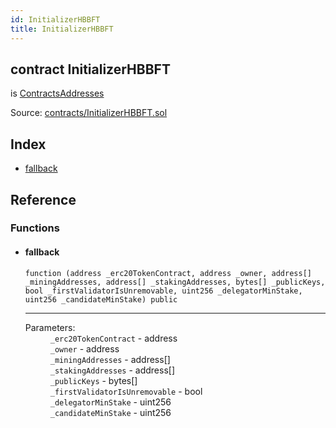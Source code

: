 ```yaml
---
id: InitializerHBBFT
title: InitializerHBBFT
---
```


<div class="contract-doc"><div class="contract"><h2 class="contract-header"><span class="contract-kind">contract</span> InitializerHBBFT</h2><p class="base-contracts"><span>is</span> <a href="abstracts_ContractsAddresses.html">ContractsAddresses</a></p><div class="source">Source: <a href="https://github.com/poanetwork/posdao-contracts/blob/v0.1.0/contracts/InitializerHBBFT.sol" target="_blank">contracts/InitializerHBBFT.sol</a></div></div><div class="index"><h2>Index</h2><ul><li><a href="InitializerHBBFT.html#">fallback</a></li></ul></div><div class="reference"><h2>Reference</h2><div class="functions"><h3>Functions</h3><ul><li><div class="item function"><span id="fallback" class="anchor-marker"></span><h4 class="name">fallback</h4><div class="body"><code class="signature">function <strong></strong><span>(address _erc20TokenContract, address _owner, address[] _miningAddresses, address[] _stakingAddresses, bytes[] _publicKeys, bool _firstValidatorIsUnremovable, uint256 _delegatorMinStake, uint256 _candidateMinStake) </span><span>public </span></code><hr/><dl><dt><span class="label-parameters">Parameters:</span></dt><dd><div><code>_erc20TokenContract</code> - address</div><div><code>_owner</code> - address</div><div><code>_miningAddresses</code> - address[]</div><div><code>_stakingAddresses</code> - address[]</div><div><code>_publicKeys</code> - bytes[]</div><div><code>_firstValidatorIsUnremovable</code> - bool</div><div><code>_delegatorMinStake</code> - uint256</div><div><code>_candidateMinStake</code> - uint256</div></dd></dl></div></div></li></ul></div></div></div>
